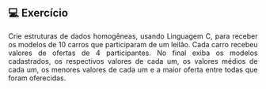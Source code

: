 ## 💻 Exercício
<div style="text-align: justify;">
Crie estruturas de dados homogêneas, usando Linguagem C, para receber os modelos de 10 carros que participaram de um leilão. Cada carro recebeu valores de ofertas de 4 participantes. No final exiba os modelos cadastrados, os respectivos valores de cada um, os valores médios de cada um, os menores valores de cada um e a maior oferta entre todas que foram oferecidas.
</div>
